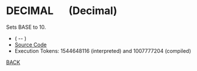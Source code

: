# DECIMAL &emsp; (Decimal)
Sets BASE to 10.
* ( -- )
* [Source Code](../words/core/Decimal.cs)
* Execution Tokens: 1544648116 (interpreted) and 1007777204 (compiled)


[BACK](builtins.md#Decimal)
